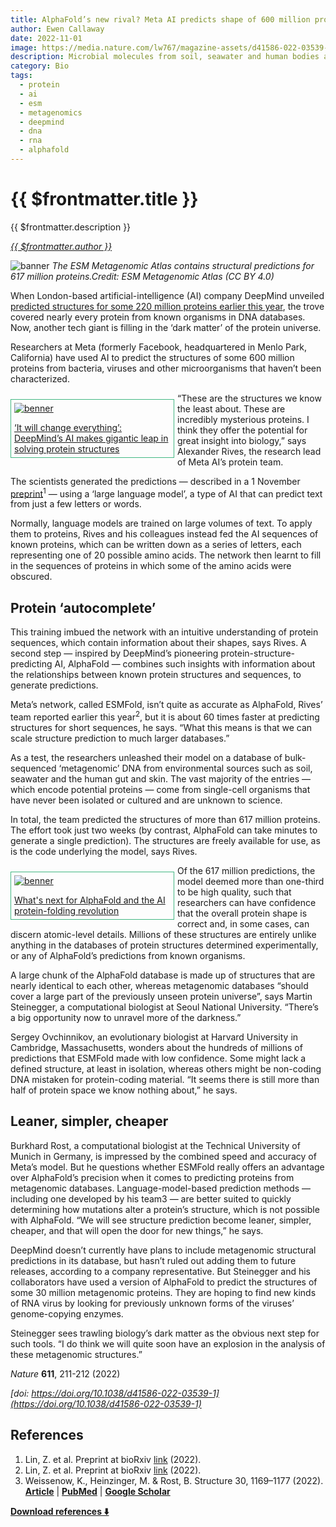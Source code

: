 ```yaml
---
title: AlphaFold’s new rival? Meta AI predicts shape of 600 million proteins
author: Ewen Callaway
date: 2022-11-01
image: https://media.nature.com/lw767/magazine-assets/d41586-022-03539-1/d41586-022-03539-1_23662838.jpg?as=webp
description: Microbial molecules from soil, seawater and human bodies are among the planet’s least understood.
category: Bio
tags:
  - protein
  - ai
  - esm
  - metagenomics
  - deepmind
  - dna
  - rna
  - alphafold
---
```


# {{ $frontmatter.title }}

{{ $frontmatter.description }}

_[{{ $frontmatter.author }}](https://www.nature.com/articles/d41586-022-03539-1#author-0)_

![banner](https://media.nature.com/lw767/magazine-assets/d41586-022-03539-1/d41586-022-03539-1_23662838.jpg?as=webp)
_The ESM Metagenomic Atlas contains structural predictions for 617 million proteins.Credit: ESM Metagenomic Atlas (CC BY 4.0)_

When London-based artificial-intelligence (AI) company DeepMind unveiled [predicted structures for some 220 million proteins earlier this year](https://www.nature.com/articles/d41586-022-02083-2), the trove covered nearly every protein from known organisms in DNA databases. Now, another tech giant is filling in the ‘dark matter’ of the protein universe.

Researchers at Meta (formerly Facebook, headquartered in Menlo Park, California) have used AI to predict the structures of some 600 million proteins from bacteria, viruses and other microorganisms that haven’t been characterized.

<div style="border: 1px solid #42b883; width: 250px; float: left; margin: 10px 5px 0 0; padding: 5px;">
  <a href="https://www.nature.com/articles/d41586-020-03348-4">
    <img src="https://media.nature.com/w400/magazine-assets/d41586-022-03539-1/d41586-022-03539-1_18745984.jpg" alt="benner" />
    <p style="margin-bottom: 0;">
    ‘It will change everything’: DeepMind’s AI makes gigantic leap in solving protein structures</p>
  </a>
</div>

“These are the structures we know the least about. These are incredibly mysterious proteins. I think they offer the potential for great insight into biology,” says Alexander Rives, the research lead of Meta AI’s protein team.

The scientists generated the predictions — described in a 1 November [preprint](https://www.biorxiv.org/content/10.1101/2022.07.20.500902v2)<sup>1</sup> — using a ‘large language model’, a type of AI that can predict text from just a few letters or words.

Normally, language models are trained on large volumes of text. To apply them to proteins, Rives and his colleagues instead fed the AI sequences of known proteins, which can be written down as a series of letters, each representing one of 20 possible amino acids. The network then learnt to fill in the sequences of proteins in which some of the amino acids were obscured.

## Protein ‘autocomplete’

This training imbued the network with an intuitive understanding of protein sequences, which contain information about their shapes, says Rives. A second step — inspired by DeepMind’s pioneering protein-structure-predicting AI, AlphaFold — combines such insights with information about the relationships between known protein structures and sequences, to generate predictions.

Meta’s network, called ESMFold, isn’t quite as accurate as AlphaFold, Rives’ team reported earlier this year<sup>2</sup>, but it is about 60 times faster at predicting structures for short sequences, he says. “What this means is that we can scale structure prediction to much larger databases.”

As a test, the researchers unleashed their model on a database of bulk-sequenced ‘metagenomic’ DNA from environmental sources such as soil, seawater and the human gut and skin. The vast majority of the entries — which encode potential proteins — come from single-cell organisms that have never been isolated or cultured and are unknown to science.

In total, the team predicted the structures of more than 617 million proteins. The effort took just two weeks (by contrast, AlphaFold can take minutes to generate a single prediction). The structures are freely available for use, as is the code underlying the model, says Rives.

<div style="border: 1px solid #42b883; width: 250px; float: left; margin: 10px 5px 0 0; padding: 5px;">
  <a href="https://www.nature.com/articles/d41586-022-00997-5">
    <img src="https://media.nature.com/w400/magazine-assets/d41586-022-03539-1/d41586-022-03539-1_20323140.png" alt="benner" />
    <p style="margin-bottom: 0;">
      What's next for AlphaFold and the AI protein-folding revolution
    </p>
  </a>
</div>

Of the 617 million predictions, the model deemed more than one-third to be high quality, such that researchers can have confidence that the overall protein shape is correct and, in some cases, can discern atomic-level details. Millions of these structures are entirely unlike anything in the databases of protein structures determined experimentally, or any of AlphaFold’s predictions from known organisms.

A large chunk of the AlphaFold database is made up of structures that are nearly identical to each other, whereas metagenomic databases “should cover a large part of the previously unseen protein universe”, says Martin Steinegger, a computational biologist at Seoul National University. “There’s a big opportunity now to unravel more of the darkness.”

Sergey Ovchinnikov, an evolutionary biologist at Harvard University in Cambridge, Massachusetts, wonders about the hundreds of millions of predictions that ESMFold made with low confidence. Some might lack a defined structure, at least in isolation, whereas others might be non-coding DNA mistaken for protein-coding material. “It seems there is still more than half of protein space we know nothing about,” he says.

## Leaner, simpler, cheaper

Burkhard Rost, a computational biologist at the Technical University of Munich in Germany, is impressed by the combined speed and accuracy of Meta’s model. But he questions whether ESMFold really offers an advantage over AlphaFold’s precision when it comes to predicting proteins from metagenomic databases. Language-model-based prediction methods — including one developed by his team3 — are better suited to quickly determining how mutations alter a protein’s structure, which is not possible with AlphaFold. “We will see structure prediction become leaner, simpler, cheaper, and that will open the door for new things,” he says.

DeepMind doesn’t currently have plans to include metagenomic structural predictions in its database, but hasn’t ruled out adding them to future releases, according to a company representative. But Steinegger and his collaborators have used a version of AlphaFold to predict the structures of some 30 million metagenomic proteins. They are hoping to find new kinds of RNA virus by looking for previously unknown forms of the viruses’ genome-copying enzymes.

Steinegger sees trawling biology’s dark matter as the obvious next step for such tools. “I do think we will quite soon have an explosion in the analysis of these metagenomic structures.”

_Nature_ **611**, 211-212 (2022)

_[doi: https://doi.org/10.1038/d41586-022-03539-1](https://doi.org/10.1038/d41586-022-03539-1)_

## References

1. Lin, Z. et al. Preprint at bioRxiv [link](https://www.biorxiv.org/content/10.1101/2022.07.20.500902v2) (2022).
2. Lin, Z. et al. Preprint at bioRxiv [link](https://www.biorxiv.org/content/10.1101/2022.07.20.500902v1) (2022).
3. Weissenow, K., Heinzinger, M. & Rost, B. Structure 30, 1169–1177 (2022).
   **[Article](https://doi.org/10.1016%2Fj.str.2022.05.001)** | **[PubMed](http://www.ncbi.nlm.nih.gov/entrez/query.fcgi?cmd=Retrieve&db=PubMed&dopt=Abstract&list_uids=35609601)** | **[Google Scholar](http://scholar.google.com/scholar_lookup?&title=&journal=Structure&doi=10.1016%2Fj.str.2022.05.001&volume=30&pages=1169-1177&publication_year=2022&author=Weissenow%2CK.&author=Heinzinger%2CM.&author=Rost%2CB.)**

**[Download references ⬇️](https://citation-needed.springer.com/v2/references/10.1038/d41586-022-03539-1?format=refman&flavour=references)**
